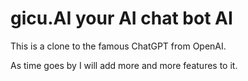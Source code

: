 # gicu.AI your AI chat bot AI

This is a clone to the famous ChatGPT from OpenAI.

As time goes by I will add more and more features to it.

